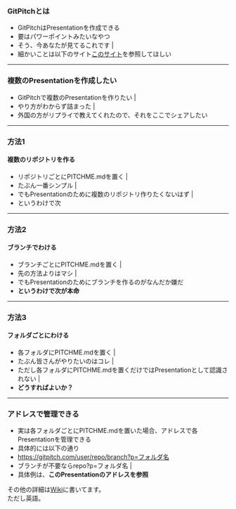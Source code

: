 ### GitPitchとは

- GitPitchはPresentationを作成できる
- 要はパワーポイントみたいなやつ
- そう、今あなたが見てるこれです |
- 細かいことは以下のサイト[このサイト](http://paiza.hatenablog.com/entry/2017/06/22/GitHub%E3%81%A0%E3%81%91%E3%81%A7%E8%B6%85%E9%AB%98%E6%A9%9F%E8%83%BD%E3%81%AA%E3%82%B9%E3%83%A9%E3%82%A4%E3%83%89%E8%B3%87%E6%96%99%E3%81%8C%E4%BD%9C%E3%82%8C%E3%82%8B%E3%80%8CGitPitch%E3%80%8D%E3%81%AE)を参照してほしい


---


### 複数のPresentationを作成したい
- GitPitchで複数のPresentationを作りたい |
- やり方がわからず詰まった |
- 外国の方がリプライで教えてくれたので、それをここでシェアしたい

---


### 方法1
#### 複数のリポジトリを作る
- リポジトリごとにPITCHME.mdを置く |
- たぶん一番シンプル |
- でもPresentationのために複数のリポジトリ作りたくないはず |
- というわけで次


---


### 方法2
#### ブランチでわける
- ブランチごとにPITCHME.mdを置く |
- 先の方法よりはマシ |
- でもPresentationのためにブランチを作るのがなんだか嫌だ
- **というわけで次が本命**

---

### 方法3
#### フォルダごとにわける
- 各フォルダにPITCHME.mdを置く |
- たぶん皆さんがやりたいのはコレ |
- ただし各フォルダにPITCHME.mdを置くだけではPresentationとして認識されない |
- **どうすればよいか？**

---

### アドレスで管理できる
- 実は各フォルダごとにPITCHME.mdを置いた場合、アドレスで各Presentationを管理できる
- 具体的には以下の通り
- https://gitpitch.com/user/repo/branch?p=フォルダ名
- ブランチが不要ならrepo?p=フォルダ名 |
- 具体例は、**このPresentationのアドレスを参照**
  
その他の詳細は[Wiki](https://github.com/gitpitch/gitpitch/wiki/Asset-Sharing)に書いてます。  
ただし英語。
